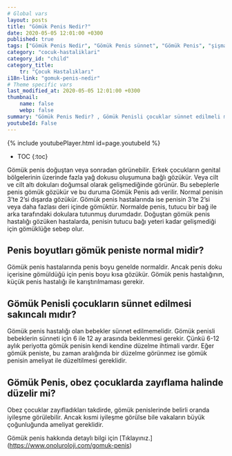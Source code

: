 ```yaml
---
# Global vars
layout: posts
title: "Gömük Penis Nedir?"
date: 2020-05-05 12:01:00 +0300
published: true
tags: ["Gömük Penis Nedir", "Gömük Penis sünnet", "Gömük Penis", "şişman çocukta gömük penis", "gömük penis penis boyu", "Gömük Penis Nedeni", "Gömük Penis Teşhis", "Gömük Penis Ameliyatı Ne Zaman" , "Gömük Penis Ameliyatı", "Gömük Penis Tedavisi" , "gömük penis çözüm", "gömük penis sorunu", "gömük penis ameliyatı sonrası"]
category: "cocuk-hastaliklari"
category_id: "child"
category_title:
    tr: "Çocuk Hastalıkları"
i18n-link: "gomuk-penis-nedir"
# Theme specific vars
last_modified_at: 2020-05-05 12:01:00 +0300
thumbnail:
    name: false
    webp: false
summary: "Gömük Penis Nedir? , Gömük Penisli çocuklar sünnet edilmeli midir? , Gömük Penis, obez çocuklarda zayıflama halinde düzelir mi? , Penis  boyutları Gömük Peniste normal midir? , Gömük Penis Nedenleri , Gömük Penis Hangi Sorunlara Yol Açar? , Gömük Penis Teşhisi , Gömük Penis Ameliyatı Ne Zaman Yapılmalıdır? , Gömük Penis Ameliyatı , Gömük Penis Tedavisi"
youtubeId: False
---
```

{% include youtubePlayer.html id=page.youtubeId %}

* TOC
{:toc}

Gömük penis doğuştan veya sonradan görünebilir. Erkek çocukların genital bölgelerinin üzerinde fazla yağ dokusu oluşumuna bağlı gözükür. Veya cilt ve cilt altı dokuları doğumsal olarak gelişmediğinde görünür. Bu sebeplerle penis gömük gözükür ve bu duruma Gömük Penis adı verilir. Normal penisin 3’te 2’si dışarda gözükür. Gömük penis hastalarında ise penisin 3’te 2’si veya daha fazlası deri içinde gömüktür. Normalde penis, tutucu bir bağ ile arka tarafındaki dokulara tutunmuş durumdadır. Doğuştan gömük penis hastalığı gözüken hastalarda, penisin tutucu bağı yeteri kadar gelişmediği için gömüklüğe sebep olur.

## Penis boyutları gömük peniste normal midir?

Gömük penis hastalarında penis boyu genelde normaldir. Ancak penis doku içerisine gömüldüğü için penis boyu kısa gözükür. Gömük penis hastalığının, küçük penis hastalığı ile karıştırılmaması gerekir.

## Gömük Penisli çocukların sünnet edilmesi sakıncalı mıdır?

Gömük penis hastalığı olan bebekler sünnet edilmemelidir. Gömük penisli bebeklerin sünneti için 6 ile 12 ay arasında beklenmesi gerekir. Çünkü 6-12 aylık periyotta gömük penisin kendi kendine düzelme ihtimali vardır. Eğer gömük peniste, bu zaman aralığında bir düzelme görünmez ise gömük penisin ameliyat ile düzeltilmesi gereklidir.

## Gömük Penis, obez çocuklarda zayıflama halinde düzelir mi?

Obez çocuklar zayıfladıkları takdirde, gömük penislerinde belirli oranda iyileşme görülebilir. Ancak kısmi iyileşme görülse bile vakaların büyük çoğunluğunda ameliyat gereklidir.


Gömük penis hakkında detaylı bilgi için [Tıklayınız.] (https://www.onoluroloji.com/gomuk-penis)
